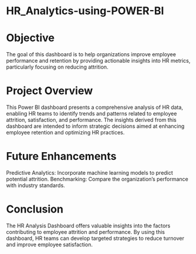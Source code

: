 # HR_Analytics-using-POWER-BI

# Objective

The goal of this dashboard is to help organizations improve employee performance and retention by providing actionable insights into HR metrics, particularly focusing on reducing attrition.

# Project Overview

This Power BI dashboard presents a comprehensive analysis of HR data, enabling HR teams to identify trends and patterns related to employee attrition, satisfaction, and performance. The insights derived from this dashboard are intended to inform strategic decisions aimed at enhancing employee retention and optimizing HR practices.

# Future Enhancements

Predictive Analytics: Incorporate machine learning models to predict potential attrition.
Benchmarking: Compare the organization’s performance with industry standards.

# Conclusion

The HR Analysis Dashboard offers valuable insights into the factors contributing to employee attrition and performance. By using this dashboard, HR teams can develop targeted strategies to reduce turnover and improve employee satisfaction.
